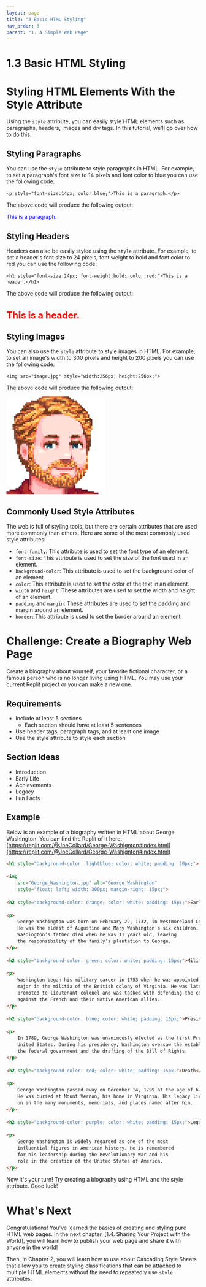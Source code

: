 ```yaml
---
layout: page
title: "3 Basic HTML Styling"
nav_order: 3
parent: "1. A Simple Web Page"
---
```


# 1.3 Basic HTML Styling

# Styling HTML Elements With the Style Attribute

Using the `style` attribute, you can easily style HTML elements such as
paragraphs, headers, images and div tags. In this tutorial, we'll go over how to
do this. 

## Styling Paragraphs

You can use the `style` attribute to style paragraphs in HTML. For example, to
set a paragraph's font size to 14 pixels and font color to blue you can use the
following code:

```
<p style="font-size:14px; color:blue;">This is a paragraph.</p>
```

The above code will produce the following output:

<p style="font-size:14px; color:blue;">This is a paragraph.</p>

## Styling Headers

Headers can also be easily styled using the `style` attribute. For example, to
set a header's font size to 24 pixels, font weight to bold and font color to red
you can use the following code:

```
<h1 style="font-size:24px; font-weight:bold; color:red;">This is a header.</h1>
```

The above code will produce the following output:

<h1 style="font-size:24px; font-weight:bold; color:red;">This is a header.</h1>

## Styling Images

You can also use the `style` attribute to style images in HTML. For example, to
set an image's width to 300 pixels and height to 200 pixels you can use the
following code:

```
<img src="image.jpg" style="width:256px; height:256px;">
```

The above code will produce the following output:

<img src="../../imgs/1.3-basic-html-styling/headshot.png" style="width:256px; height:256px;">

## Commonly Used Style Attributes

The web is full of styling tools, but there are certain attributes that are used
more commonly than others. Here are some of the most commonly used style
attributes:

* `font-family`: This attribute is used to set the font type of an element.
* `font-size`: This attribute is used to set the size of the font used in an element.
* `background-color`: This attribute is used to set the background color of an element.
* `color`: This attribute is used to set the color of the text in an element.
* `width` and `height`: These attributes are used to set the width and height of an element.
* `padding` and `margin`: These attributes are used to set the padding and margin around an element.
* `border`: This attribute is used to set the border around an element.
# Challenge: Create a Biography Web Page

Create a biography about yourself, your favorite fictional character, or a
famous person who is no longer living using HTML. You may use your current
Replit project or you can make a new one.

## Requirements

- Include at least 5 sections
  - Each section should have at least 5 sentences
- Use header tags, paragraph tags, and at least one image
- Use the style attribute to style each section

## Section Ideas

- Introduction
- Early Life
- Achievements
- Legacy
- Fun Facts

## Example

Below is an example of a biography written in HTML about George Washington. You
can find the Replit of it here:
[https://replit.com/@JoeCollard/George-Washignton#index.html](https://replit.com/@JoeCollard/George-Washignton#index.html)



```html
<h1 style="background-color: lightblue; color: white; padding: 20px;"> George Washington </h1>
 
<img 
    src="George_Washington.jpg" alt="George Washington" 
    style="float: left; width: 300px; margin-right: 15px;">

<h2 style="background-color: orange; color: white; padding: 15px;">Early Life</h2>
 
<p>
    George Washington was born on February 22, 1732, in Westmoreland County, Virginia. 
    He was the eldest of Augustine and Mary Washington’s six children. 
    Washington’s father died when he was 11 years old, leaving 
    the responsibility of the family’s plantation to George.
</p>

<h2 style="background-color: green; color: white; padding: 15px;">Military Career</h2>
 
<p>
    Washington began his military career in 1753 when he was appointed as a 
    major in the militia of the British colony of Virginia. He was later 
    promoted to lieutenant colonel and was tasked with defending the colony 
    against the French and their Native American allies.
</p>

<h2 style="background-color: blue; color: white; padding: 15px;">Presidency</h2>
 
<p>
    In 1789, George Washington was unanimously elected as the first President of the
    United States. During his presidency, Washington oversaw the establishment of
    the federal government and the drafting of the Bill of Rights.  
</p>

<h2 style="background-color: red; color: white; padding: 15px;">Death</h2>
 
<p>
    George Washington passed away on December 14, 1799 at the age of 67. 
    He was buried at Mount Vernon, his home in Virginia. His legacy lives 
    on in the many monuments, memorials, and places named after him.
</p>

<h2 style="background-color: purple; color: white; padding: 15px;">Legacy</h2>
 
<p>
    George Washington is widely regarded as one of the most 
    influential figures in American history. He is remembered 
    for his leadership during the Revolutionary War and his 
    role in the creation of the United States of America.
</p>
```

Now it's your turn! Try creating a biography using HTML and the style attribute. Good luck!

# What's Next

Congratulations! You've learned the basics of creating and styling pure HTML web
pages. In the next chapter, [1.4. Sharing Your Project with the World], you will
learn how to publish your web page and share it with anyone in the world!

Then, in Chapter 2, you will learn how to use about Cascading Style Sheets that
allow you to create styling classifications that can be attached to multiple
HTML elements without the need to repeatedly use `style` attributes.